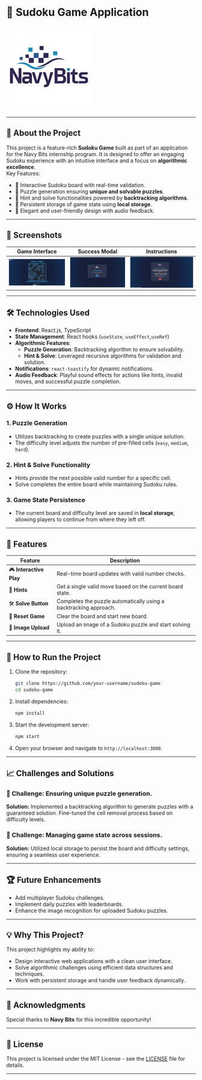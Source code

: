 
# 🎲 **Sudoku Game Application**

![Navy Bits Logo](./public/readmeimage.png)


---

## 🌟 **About the Project**

This project is a feature-rich **Sudoku Game** built as part of an application for the Navy Bits internship program. It is designed to offer an engaging Sudoku experience with an intuitive interface and a focus on **algorithmic excellence**.  
Key Features:
- 🔹 Interactive Sudoku board with real-time validation.
- 🔹 Puzzle generation ensuring **unique and solvable puzzles**.
- 🔹 Hint and solve functionalities powered by **backtracking algorithms**.
- 🔹 Persistent storage of game state using **local storage**.
- 🔹 Elegant and user-friendly design with audio feedback.

---

## 📸 **Screenshots**

| **Game Interface** | **Success Modal** | **Instructions** |
|---------------------|-------------------|------------------|  
| ![Game Interface](./public/screenshots/game_interface.PNG) | ![Success Modal](./public/screenshots/success_modal.PNG) | ![Instructions Modal](./public/screenshots/instruction_modal.PNG) |

---

## 🛠️ **Technologies Used**

- **Frontend**: React.js, TypeScript  
- **State Management**: React hooks (`useState`, `useEffect`,`useRef`)  
- **Algorithmic Features**:  
  - **Puzzle Generation**: Backtracking algorithm to ensure solvability.  
  - **Hint & Solve**: Leveraged recursive algorithms for validation and solution.  
- **Notifications**: `react-toastify` for dynamic notifications.  
- **Audio Feedback**: Playful sound effects for actions like hints, invalid moves, and successful puzzle completion.

---

## ⚙️ **How It Works**

### 1. **Puzzle Generation**
- Utilizes backtracking to create puzzles with a single unique solution.  
- The difficulty level adjusts the number of pre-filled cells (`easy`, `medium`, `hard`).  

### 2. **Hint & Solve Functionality**
- Hints provide the next possible valid number for a specific cell.  
- Solve completes the entire board while maintaining Sudoku rules.

### 3. **Game State Persistence**
- The current board and difficulty level are saved in **local storage**, allowing players to continue from where they left off.

---

## 🧩 **Features**

| Feature              | Description                                                    |  
|----------------------|----------------------------------------------------------------|  
| 🎮 **Interactive Play** | Real-time board updates with valid number checks.            |  
| 🧠 **Hints**           | Get a single valid move based on the current board state.     |  
| 🛠️ **Solve Button**    | Completes the puzzle automatically using a backtracking approach. |  
| 🔄 **Reset Game**      | Clear the board and start new board.                              |  
| 📂 **Image Upload**    | Upload an image of a Sudoku puzzle and start solving it.      |  

---

## 🎯 **How to Run the Project**

1. Clone the repository:  
   ```bash
   git clone https://github.com/your-username/sudoku-game
   cd sudoku-game
   ```
2. Install dependencies:  
   ```bash
   npm install
   ```
3. Start the development server:  
   ```bash
   npm start
   ```
4. Open your browser and navigate to `http://localhost:3000`.

---

## 📈 **Challenges and Solutions**

### 🔹 Challenge: **Ensuring unique puzzle generation.**  
**Solution:** Implemented a backtracking algorithm to generate puzzles with a guaranteed solution. Fine-tuned the cell removal process based on difficulty levels.

### 🔹 Challenge: **Managing game state across sessions.**  
**Solution:** Utilized local storage to persist the board and difficulty settings, ensuring a seamless user experience.

---

## 🏆 **Future Enhancements**

- Add multiplayer Sudoku challenges.  
- Implement daily puzzles with leaderboards.  
- Enhance the image recognition for uploaded Sudoku puzzles.  

---

## 💡 **Why This Project?**

This project highlights my ability to:
- Design interactive web applications with a clean user interface.  
- Solve algorithmic challenges using efficient data structures and techniques.  
- Work with persistent storage and handle user feedback dynamically.

---

## 🤝 **Acknowledgments**

Special thanks to **Navy Bits** for this incredible opportunity!  

---

## 📄 **License**

This project is licensed under the MIT License - see the [LICENSE](LICENSE) file for details.

---
